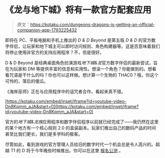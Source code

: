 # 《龙与地下城》将有一款官方配套应用

> 原文：<https://kotaku.com/dungeons-dragons-is-getting-an-official-companion-app-1793225432>

即将在 PC、平板电脑和手机上推出的 *D & D Beyond* 是第五版 *D & D* 的官方数字伴侣，让玩家和地下城主可以即时访问规则、角色构建器等。这是否意味着我们将停止使用非官方的支持应用程序？不，但是很好。



D & D Beyond 是经典桌面角色扮演游戏*地下城&龙*官方数字伴侣的最新尝试，旨在为玩家和 DM 等提供丰富的信息和实用性。想滚一个角色？你能做到的。想看看咒语是干什么的吗？你也可以这样做。想计算一个生物的 THAC0？哦，你这个可怜的，落后的傻瓜。

《海岸巫师》正在与应用程序中的诅咒者合作。看起来真不错。

 [https://kotaku.com/embed/inset/iframe?id=youtube-video-Dn8Kpmm_aJA&start=0](https://kotaku.com/embed/inset/iframe?id=youtube-video-Dn8Kpmm_aJA&start=0) 

官方的*地下城&龙族*应用程序和数字伴侣程序以前就已经完成了——我仍然在这里的某个地方有一个核心规则 2.0 的盒装副本。玩家们推出自己的数码产品的时间甚至比我们更长，我们是多学科的极客。

尽管如此，看到游戏的官方管理人员给旧的数字时代一个机会总是令人高兴的。超越 T1 的 D 将于今年晚些时候推出。你可以在这里 [报名公测](https://www.dndbeyond.com/) 。